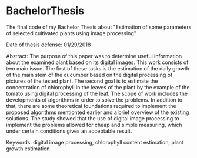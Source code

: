 # BachelorThesis
The final code of my Bachelor Thesis about "Estimation of some parameters of selected cultivated plants using image processing"

Date of thesis defense: 01/29/2018

Abstract:
The purpose of this paper was to determine useful information about the
examined plant based on its digital images. This work consists of two main
issue. The first of these tasks is the estimation of the daily growth of the main
stem of the cucumber based on the digital processing of pictures of the tested
plant. The second goal is to estimate the concentration of chlorophyll in the
leaves of the plant by the example of the tomato using digital processing of
the leaf. The scope of work includes the developments of algorithms in order to
solve the problems. In addition to that, there are some theoretical foundations
required to implement the proposed algorithms mentionted earlier and a brief
overview of the existing solutions.
The study showed that the use of digital image processing to implement
the problems allowed for cheap and simple measuring, which under certain
conditions gives an acceptable result.

Keywords: digital image processing, chlorophyll content estimation, plant
growth estimation
